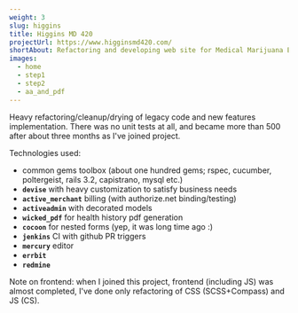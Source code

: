 ```yaml
---
weight: 3
slug: higgins
title: Higgins MD 420
projectUrl: https://www.higginsmd420.com/
shortAbout: Refactoring and developing web site for Medical Marijuana Evaluation Clinic
images:
  - home
  - step1
  - step2
  - aa_and_pdf
---
```


Heavy refactoring/cleanup/drying of legacy code and new features implementation.
There was no unit tests at all, and became more than 500 after about three months as I've joined project.

Technologies used:

- common gems toolbox (about one hundred gems; rspec, cucumber, poltergeist, rails 3.2, capistrano, mysql etc.)
- **`devise`** with heavy customization to satisfy business needs
- **`active_merchant`** billing (with authorize.net binding/testing)
- **`activeadmin`** with decorated models
- **`wicked_pdf`** for health history pdf generation
- **`cocoon`** for nested forms (yep, it was long time ago :)
- **`jenkins`** CI with github PR triggers
- **`mercury`** editor
- **`errbit`**
- **`redmine`**

Note on frontend: when I joined this project, frontend (including JS) was almost completed, I've done only refactoring of CSS (SCSS+Compass) and JS (CS).
